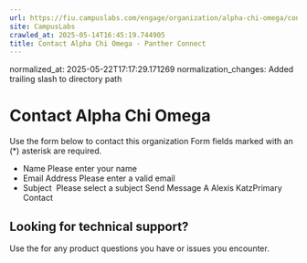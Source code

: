 ```yaml
---
url: https://fiu.campuslabs.com/engage/organization/alpha-chi-omega/contact/
site: CampusLabs
crawled_at: 2025-05-14T16:45:19.744905
title: Contact Alpha Chi Omega - Panther Connect
---
```

normalized_at: 2025-05-22T17:17:29.171269
normalization_changes: Added trailing slash to directory path

# Contact Alpha Chi Omega
Use the form below to contact this organization
Form fields marked with an (*) asterisk are required.
* Name
Please enter your name
* Email Address
Please enter a valid email
* Subject
​
Please select a subject
Send Message
A
Alexis KatzPrimary Contact
## Looking for technical support?
Use the for any product questions you have or issues you encounter.
